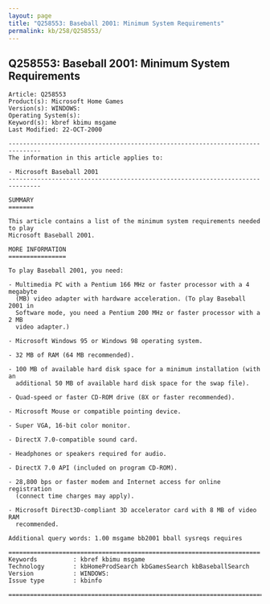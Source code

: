 ```yaml
---
layout: page
title: "Q258553: Baseball 2001: Minimum System Requirements"
permalink: kb/258/Q258553/
---
```


## Q258553: Baseball 2001: Minimum System Requirements

	Article: Q258553
	Product(s): Microsoft Home Games
	Version(s): WINDOWS:
	Operating System(s): 
	Keyword(s): kbref kbimu msgame
	Last Modified: 22-OCT-2000
	
	-------------------------------------------------------------------------------
	The information in this article applies to:
	
	- Microsoft Baseball 2001 
	-------------------------------------------------------------------------------
	
	SUMMARY
	=======
	
	This article contains a list of the minimum system requirements needed to play
	Microsoft Baseball 2001.
	
	MORE INFORMATION
	================
	
	To play Baseball 2001, you need:
	
	- Multimedia PC with a Pentium 166 MHz or faster processor with a 4 megabyte
	  (MB) video adapter with hardware acceleration. (To play Baseball 2001 in
	  Software mode, you need a Pentium 200 MHz or faster processor with a 2 MB
	  video adapter.)
	
	- Microsoft Windows 95 or Windows 98 operating system.
	
	- 32 MB of RAM (64 MB recommended).
	
	- 100 MB of available hard disk space for a minimum installation (with an
	  additional 50 MB of available hard disk space for the swap file).
	
	- Quad-speed or faster CD-ROM drive (8X or faster recommended).
	
	- Microsoft Mouse or compatible pointing device.
	
	- Super VGA, 16-bit color monitor.
	
	- DirectX 7.0-compatible sound card.
	
	- Headphones or speakers required for audio.
	
	- DirectX 7.0 API (included on program CD-ROM).
	
	- 28,800 bps or faster modem and Internet access for online registration
	  (connect time charges may apply).
	
	- Microsoft Direct3D-compliant 3D accelerator card with 8 MB of video RAM
	  recommended.
	
	Additional query words: 1.00 msgame bb2001 bball sysreqs requires
	
	======================================================================
	Keywords          : kbref kbimu msgame 
	Technology        : kbHomeProdSearch kbGamesSearch kbBaseballSearch
	Version           : WINDOWS:
	Issue type        : kbinfo
	
	=============================================================================
	
